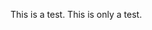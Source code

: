 <!-- json {
    "title": "New Page",
    "template": "home"
} -->

This is a test. This is only a test.